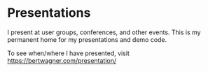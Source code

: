 # Presentations
I present at user groups, conferences, and other events.  This is my permanent home for my presentations and demo code.

To see when/where I have presented, visit https://bertwagner.com/presentation/

